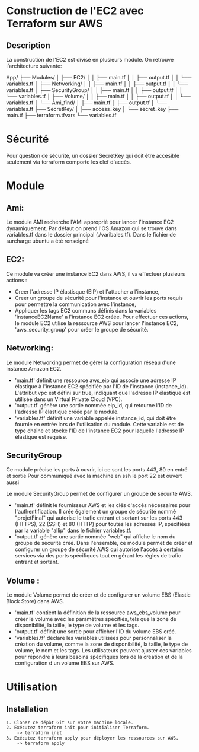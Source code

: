 # Construction de l'EC2 avec Terraform sur AWS

## Description
La construction de l'EC2 est divisé en plusieurs module. On  retrouve l'architecture suivante:

App/
├── Modules/
│   ├── EC2/
│   │   ├── main.tf
│   │   ├── output.tf
│   │   └── variables.tf
│   ├── Networking/
│   │   ├── main.tf
│   │   ├── output.tf
│   │   └── variables.tf
│   ├── SecurityGroup/
│   │   ├── main.tf
│   │   ├── output.tf
│   │   └── variables.tf
│   ├── Volume/
│   │   ├── main.tf
│   │   ├── output.tf
│   │   └── variables.tf
│   └── Ami_find/
│       ├── main.tf
│       ├── output.tf
│       └── variables.tf
├── SecretKey/
│   ├── access_key
│   └── secret_key
├── main.tf
├── terraform.tfvars
└── variables.tf


# Sécurité 
Pour question de sécurité, un dossier SecretKey qui doit être accesible seulement via terraform comporte les clef d'accès.


# Module 

## Ami:
Le module AMI recherche l'AMI approprié pour lancer l'instance EC2 dynamiquement. Par défaut on prend l'OS Amazon qui se trouve dans variables.tf dans le dossier principal (./varibales.tf). Dans le fichier de surcharge ubuntu a été renseigné



## EC2:
Ce module va créer une instance EC2 dans AWS, il va effectuer plusieurs actions :
- Creer l'adresse IP élastisque (EIP) et l'attacher a l'instance,
- Creer un groupe de sécurité pour l'instance et ouvrir les ports requis pour permettre la communication avec l'instance,
- Appliquer les tags EC2 communs définis dans la variables 'instanceEC2Name' a l'instance EC2 créée.
Pour effectuer ces actions, le module EC2 utilise la ressource AWS pour lancer l'instance EC2, 'aws_security_group' pour créer le groupe de sécurité.   

## Networking:
Le module Networking permet de gérer la configuration réseau d'une instance Amazon EC2.
- 'main.tf' définit une ressource aws_eip qui associe une adresse IP élastique à l'instance EC2 spécifiée par l'ID de l'instance (instance_id). L'attribut vpc est défini sur true, indiquant que l'adresse IP élastique est utilisée dans un Virtual Private Cloud (VPC). 
- 'output.tf' génère une sortie nommée eip_id, qui retourne l'ID de l'adresse IP élastique créée par le module. 
- 'variables.tf' définit une variable appelée instance_id, qui doit être fournie en entrée lors de l'utilisation du module. Cette variable est de type chaîne et stocke l'ID de l'instance EC2 pour laquelle l'adresse IP élastique est requise.


## SecurityGroup
Ce module précise les ports à ouvrir, ici ce sont les ports 443, 80 en entré et sortie
Pour communiqué avec la machine en ssh le port 22 est ouvert aussi

Le module SecurityGroup permet de configurer un groupe de sécurité AWS. 
- 'main.tf' définit le fournisseur AWS et les clés d'accès nécessaires pour l'authentification. Il crée également un groupe de sécurité nommé "projetFinal" qui autorise le trafic entrant et sortant sur les ports 443 (HTTPS), 22 (SSH) et 80 (HTTP) pour toutes les adresses IP, spécifiées par la variable "allip" dans le fichier variables.tf. 
- 'output.tf' génère une sortie nommée "web" qui affiche le nom du groupe de sécurité créé. 
Dans l'ensemble, ce module permet de créer et configurer un groupe de sécurité AWS qui autorise l'accès à certains services via des ports spécifiques tout en gérant les règles de trafic entrant et sortant.

## Volume : 
Le module Volume permet de créer et de configurer un volume EBS (Elastic Block Store) dans AWS. 
- 'main.tf' contient la définition de la ressource aws_ebs_volume pour créer le volume avec les paramètres spécifiés, tels que la zone de disponibilité, la taille, le type de volume et les tags. 
- 'output.tf' définit une sortie pour afficher l'ID du volume EBS créé. 
- 'variables.tf' déclare les variables utilisées pour personnaliser la création du volume, comme la zone de disponibilité, la taille, le type de volume, le nom et les tags. 
Les utilisateurs peuvent ajuster ces variables pour répondre à leurs besoins spécifiques lors de la création et de la configuration d'un volume EBS sur AWS.


# Utilisation

## Installation
    1. Clonez ce dépôt Git sur votre machine locale.
    2. Exécutez terraform init pour initialiser Terraform.
        -> terraform init
    3. Exécutez terraform apply pour déployer les ressources sur AWS.
        -> terraform apply
